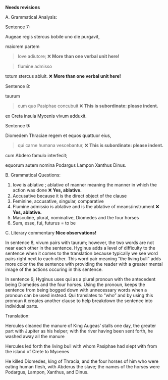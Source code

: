 **Needs revisions**

A. Grammatical Analysis:

Sentence 7:

Augeae regis stercus bobile uno die purgavit, 

maiorem partem 

>Iove adiutore; ❌ **More than one verbal unit here!**

>flumine admisso 

totum stercus abluit. ❌ **More than one verbal unit here!**

Sentence 8: 

taurum 

>cum  quo Pasiphae concubuit ❌ **This is subordinate: please indent.**

ex Creta insula Mycenis vivum adduxit.

Sentence 9:

Diomedem Thraciae regem et equos quattuor eius, 

>qui carne humana vescebantur,   ❌ **This is subordinate: please indent.**

cum Abdero famulo interfecit; 

equorum autem nomina Podargus Lampon Xanthus Dinus.

B. Grammatical Questions: 

1. Iove is ablative ; ablative of manner meaning the manner in which the action was done  ❌ **Yes, ablative.**
2. Accusative because it is the direct object of the clause
3. Feminine, accusative, singular, comparative
4. Flumine admissio is ablative and is the ablative of means/instrument  ❌ **Yes, ablative.**
5. Masculine, plural, nominative, Diomedes and the four horses
6. Sum, esse, fui, futurus = to be 

C. Literary commentary  **Nice observations!**

In sentence 8, vivum pairs with taurum; however, the two words are not near each other in the sentence. Hyginus adds a level of difficulty to the sentence when it comes to the translation because typically we see word pairs right next to each other. This word pair meaning “the living bull” adds more color the the sentence with providing the reader with a greater mental image of the actions occuring in this sentence.  

In sentence 9, Hyginus uses qui as a plural pronoun with the antecedent being Diomedes and the four horses. Using the pronoun, keeps the sentence from being bogged down with unnecessary words when a pronoun can be used instead. Qui translates to “who” and by using this pronoun it creates another clause to help breakdown the sentence into individual parts. 

Translation:

Hercules cleaned the manure of King Augeas’ stalls one day, the greater part with Jupiter as his helper; with the river having been sent forth, he washed away all the manure

Hercules led forth the living bull with whom Pasiphae had slept with from the island of Crete to Mycenes

He killed Diomedes, king of Thracia, and the four horses of him who were eating human flesh, with Abderus the slave; the names of the horses were Podargus, Lampon, Xanthus, and Dinus.


